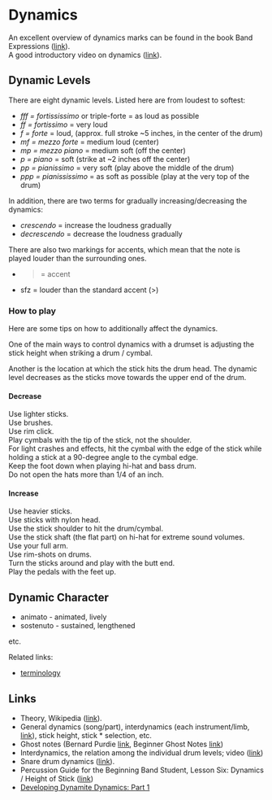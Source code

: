 
# Dynamics

An excellent overview of dynamics marks can be found in the book Band Expressions ([link](https://books.google.at/books?id=vRdhuchMvZoC&pg=PP5)).  
A good introductory video on dynamics ([link](https://www.youtube.com/watch?v=UOWApRns4MA)).

## Dynamic Levels

There are eight dynamic levels. Listed here are from loudest to softest:

* _fff = fortississimo_ or triple-forte = as loud as possible
* _ff = fortissimo_ = very loud
* _f = forte_ = loud, (approx. full stroke ~5 inches, in the center of the drum)
* _mf = mezzo forte_ = medium loud (center)
* _mp = mezzo piano_ = medium soft (off the center)
* _p = piano_ = soft (strike at ~2 inches off the center)
* _pp = pianissimo_ = very soft (play above the middle of the drum)
* _ppp = pianississimo_ = as soft as possible (play at the very top of the drum)

In addition, there are two terms for gradually increasing/decreasing the dynamics:

* _crescendo_ = increase the loudness gradually
* _decrescendo_ = decrease the loudness gradually

There are also two markings for accents, which mean that the note is played louder than the surrounding ones.

* > = accent
* sfz = louder than the standard accent (>)

### How to play

Here are some tips on how to additionally affect the dynamics.

One of the main ways to control dynamics with a drumset is adjusting the stick height when striking a drum / cymbal.

Another is the location at which the stick hits the drum head. The dynamic level decreases as the sticks move towards the upper end of the drum.  

#### Decrease

Use lighter sticks.  
Use brushes.  
Use rim click.  
Play cymbals with the tip of the stick, not the shoulder.  
For light crashes and effects, hit the cymbal with the edge of the stick while holding a stick at a 90-degree angle to the cymbal edge.  
Keep the foot down when playing hi-hat and bass drum.  
Do not open the hats more than 1/4 of an inch.

#### Increase

Use heavier sticks.  
Use sticks with nylon head.  
Use the stick shoulder to hit the drum/cymbal.  
Use the stick shaft (the flat part) on hi-hat for extreme sound volumes.  
Use your full arm.  
Use rim-shots on drums.  
Turn the sticks around and play with the butt end.  
Play the pedals with the feet up.

## Dynamic Character

* animato - animated, lively
* sostenuto - sustained, lengthened

etc.

Related links:

- [terminology](https://en.wikipedia.org/wiki/Glossary_of_musical_terminology)

## Links

* Theory, Wikipedia ([link](https://en.wikipedia.org/wiki/Dynamics_%28music%29)).
* General dynamics (song/part), interdynamics (each instrument/limb, [link](https://www.youtube.com/watch?v=6nakks5GDnk)), stick height, stick * selection, etc.
* Ghost notes (Bernard Purdie [link](https://www.youtube.com/watch?v=aLHQG20Xsyg), Beginner Ghost Notes [link](http://www.drumlessons.com/drum-lessons/dynamic-drumming/beginner-ghost-notes/))
* Interdynamics, the relation among the individual drum levels; video ([link](https://www.youtube.com/watch?v=6nakks5GDnk))
* Snare drum dynamics ([link](https://www.youtube.com/watch?v=Let79HWUvF8)).
* Percussion Guide for the Beginning Band Student, Lesson Six: Dynamics / Height of Stick ([link](https://books.google.at/books?id=QuvdAgAAQBAJ&lpg=PA12&ots=ljFcDIk3Ld&dq=staccato%20legato%20snare%20drum&pg=PA18#))
* [Developing Dynamite Dynamics: Part 1](https://tigerbill.com/drumlessons/drumsetdynamics_part1.htm)
